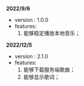 **2022/9/6**
* version : 1.0.0
* features:
    1. 能够稳定播放本地音乐；

**2022/12/5**
* version : 2.1.0
* features:
    1. 能够下载服务端歌曲；
    2. 能够显示歌词；